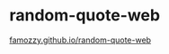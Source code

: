# random-quote-web

<a href="https://famozzy.github.io/random-quote-web">
    famozzy.github.io/random-quote-web
</a>
